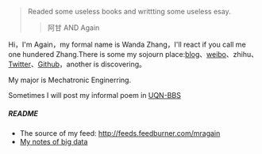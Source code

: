 > Readed some useless books and writtting some useless esay.
> > 阿甘 AND Again


Hi，I'm Again，my formal name is Wanda Zhang，I'll react if you call me one hundered Zhang.There is some my sojourn place:[blog](https://www.mragain.site)、[weibo](weibo.com/2863503252/profile?rightmod=1&wvr=6&mod=personinfo&is_all=1)、zhihu、[Twitter](https://twitter.com/vanderZhang)、[Github](https://github.com/vander1997)，another is discovering。

My major is Mechatronic Enginerring.

Sometimes I will post my informal poem in [UQN-BBS](https://uqn.life/member/12)

##### README

- The source of my feed: http://feeds.feedburner.com/mragain
- [My notes of big data](https://www.notion.so/vanderzhang/helloworld-5512f107ef33489fafdd05188d0cc1b5)

